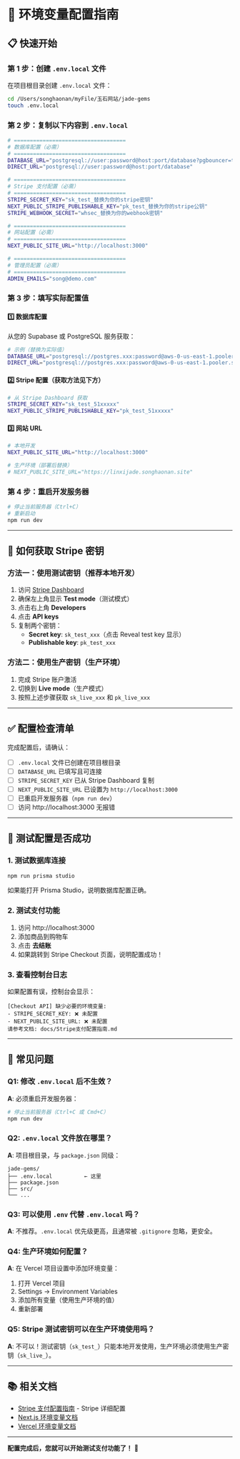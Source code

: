 # 🔧 环境变量配置指南

## 📋 快速开始

### 第 1 步：创建 `.env.local` 文件

在项目根目录创建 `.env.local` 文件：

```bash
cd /Users/songhaonan/myFile/玉石网站/jade-gems
touch .env.local
```

### 第 2 步：复制以下内容到 `.env.local`

```bash
# ===================================
# 数据库配置（必需）
# ===================================
DATABASE_URL="postgresql://user:password@host:port/database?pgbouncer=true"
DIRECT_URL="postgresql://user:password@host:port/database"

# ===================================
# Stripe 支付配置（必需）
# ===================================
STRIPE_SECRET_KEY="sk_test_替换为你的stripe密钥"
NEXT_PUBLIC_STRIPE_PUBLISHABLE_KEY="pk_test_替换为你的stripe公钥"
STRIPE_WEBHOOK_SECRET="whsec_替换为你的webhook密钥"

# ===================================
# 网站配置（必需）
# ===================================
NEXT_PUBLIC_SITE_URL="http://localhost:3000"

# ===================================
# 管理员配置（必需）
# ===================================
ADMIN_EMAILS="song@demo.com"
```

### 第 3 步：填写实际配置值

#### 1️⃣ 数据库配置

从您的 Supabase 或 PostgreSQL 服务获取：

```bash
# 示例（替换为实际值）
DATABASE_URL="postgresql://postgres.xxx:password@aws-0-us-east-1.pooler.supabase.com:6543/postgres?pgbouncer=true"
DIRECT_URL="postgresql://postgres.xxx:password@aws-0-us-east-1.pooler.supabase.com:5432/postgres"
```

#### 2️⃣ Stripe 配置（获取方法见下方）

```bash
# 从 Stripe Dashboard 获取
STRIPE_SECRET_KEY="sk_test_51xxxxx"
NEXT_PUBLIC_STRIPE_PUBLISHABLE_KEY="pk_test_51xxxxx"
```

#### 3️⃣ 网站 URL

```bash
# 本地开发
NEXT_PUBLIC_SITE_URL="http://localhost:3000"

# 生产环境（部署后替换）
# NEXT_PUBLIC_SITE_URL="https://linxijade.songhaonan.site"
```

### 第 4 步：重启开发服务器

```bash
# 停止当前服务器（Ctrl+C）
# 重新启动
npm run dev
```

---

## 🔑 如何获取 Stripe 密钥

### 方法一：使用测试密钥（推荐本地开发）

1. 访问 [Stripe Dashboard](https://dashboard.stripe.com/)
2. 确保左上角显示 **Test mode**（测试模式）
3. 点击右上角 **Developers**
4. 点击 **API keys**
5. 复制两个密钥：
   - **Secret key**: `sk_test_xxx`（点击 Reveal test key 显示）
   - **Publishable key**: `pk_test_xxx`

### 方法二：使用生产密钥（生产环境）

1. 完成 Stripe 账户激活
2. 切换到 **Live mode**（生产模式）
3. 按照上述步骤获取 `sk_live_xxx` 和 `pk_live_xxx`

---

## ✅ 配置检查清单

完成配置后，请确认：

- [ ] `.env.local` 文件已创建在项目根目录
- [ ] `DATABASE_URL` 已填写且可连接
- [ ] `STRIPE_SECRET_KEY` 已从 Stripe Dashboard 复制
- [ ] `NEXT_PUBLIC_SITE_URL` 已设置为 `http://localhost:3000`
- [ ] 已重启开发服务器（`npm run dev`）
- [ ] 访问 http://localhost:3000 无报错

---

## 🧪 测试配置是否成功

### 1. 测试数据库连接

```bash
npm run prisma studio
```

如果能打开 Prisma Studio，说明数据库配置正确。

### 2. 测试支付功能

1. 访问 http://localhost:3000
2. 添加商品到购物车
3. 点击 **去结账**
4. 如果跳转到 Stripe Checkout 页面，说明配置成功！

### 3. 查看控制台日志

如果配置有误，控制台会显示：

```
[Checkout API] 缺少必要的环境变量:
- STRIPE_SECRET_KEY: ❌ 未配置
- NEXT_PUBLIC_SITE_URL: ❌ 未配置
请参考文档: docs/Stripe支付配置指南.md
```

---

## 🚨 常见问题

### Q1: 修改 `.env.local` 后不生效？

**A**: 必须重启开发服务器：

```bash
# 停止当前服务器（Ctrl+C 或 Cmd+C）
npm run dev
```

### Q2: `.env.local` 文件放在哪里？

**A**: 项目根目录，与 `package.json` 同级：

```
jade-gems/
├── .env.local          ← 这里
├── package.json
├── src/
└── ...
```

### Q3: 可以使用 `.env` 代替 `.env.local` 吗？

**A**: 不推荐。`.env.local` 优先级更高，且通常被 `.gitignore` 忽略，更安全。

### Q4: 生产环境如何配置？

**A**: 在 Vercel 项目设置中添加环境变量：

1. 打开 Vercel 项目
2. Settings → Environment Variables
3. 添加所有变量（使用生产环境的值）
4. 重新部署

### Q5: Stripe 测试密钥可以在生产环境使用吗？

**A**: 不可以！测试密钥（`sk_test_`）只能本地开发使用，生产环境必须使用生产密钥（`sk_live_`）。

---

## 📚 相关文档

- [Stripe 支付配置指南](./Stripe支付配置指南.md) - Stripe 详细配置
- [Next.js 环境变量文档](https://nextjs.org/docs/basic-features/environment-variables)
- [Vercel 环境变量文档](https://vercel.com/docs/environment-variables)

---

**配置完成后，您就可以开始测试支付功能了！** 🎉

